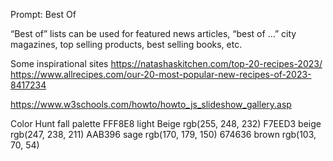Prompt: Best Of

“Best of” lists can be used for featured news articles, “best of …” city magazines, top selling products, best selling books, etc.

Some inspirational sites
https://natashaskitchen.com/top-20-recipes-2023/
https://www.allrecipes.com/our-20-most-popular-new-recipes-of-2023-8417234

https://www.w3schools.com/howto/howto_js_slideshow_gallery.asp

Color Hunt fall palette
FFF8E8 light Beige rgb(255, 248, 232)
F7EED3 beige rgb(247, 238, 211)
AAB396 sage rgb(170, 179, 150)
674636 brown rgb(103, 70, 54)
